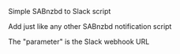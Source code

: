 Simple SABnzbd to Slack script

Add just like any other SABnzbd notification script

The "parameter" is the Slack webhook URL
